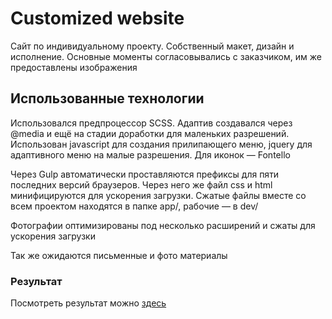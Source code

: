 # Customized website #
Сайт по индивидуальному проекту. Собственный макет, дизайн и исполнение.  Основные моменты согласовывались с заказчиком, им же предоставлены изображения

## Использованные технологии ##
Использовался предпроцессор SCSS. Адаптив создавался через @media и ещё на стадии доработки для маленьких разрешений. 
Использован javascript для создания прилипающего меню, jquery для адаптивного меню на малые разрешения. 
Для иконок — Fontello

Через Gulp автоматически проставляются префиксы для пяти последних версий браузеров. Через него же файл css и html минифицируются для ускорения загрузки. Сжатые файлы вместе со всем проектом находятся в папке app/, рабочие — в dev/

Фотографии оптимизированы под несколько расширений и сжаты для ускорения загрузки 

Так же ожидаются письменные и фото материалы

### Результат ###
Посмотреть результат можно  [здесь](https://grant-inna.github.io/Customized_website/app)

